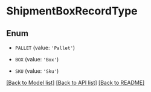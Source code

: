 # ShipmentBoxRecordType


## Enum

* `PALLET` (value: `'Pallet'`)

* `BOX` (value: `'Box'`)

* `SKU` (value: `'Sku'`)

[[Back to Model list]](../README.md#documentation-for-models) [[Back to API list]](../README.md#documentation-for-api-endpoints) [[Back to README]](../README.md)


